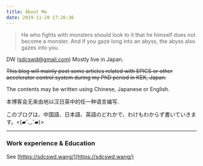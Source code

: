 ```yaml
---
title: About Me
date: 2019-11-28 17:26:36
---
```


> He who fights with monsters should look to it that he himself does not become a monster. And if you gaze long into an abyss, the abyss also gazes into you.

DW (sdcswd@gmail.com)
Mostly live in Japan.

~~This blog will mainly post some articles related with EPICS or other accelerator control system during my PhD period in KEK, Japan.~~

The contents may be written using Chinese, Japanese or English.

本博客会无来由地以汉日英中的任一种语言编写.

このブログは、中国語、日本語、英語のどれかで、わけもわからず書いていきます。<(▰˘◡˘▰)>


--------
### Work experience & Education

See [https://sdcswd.wang/](https://sdcswd.wang/)